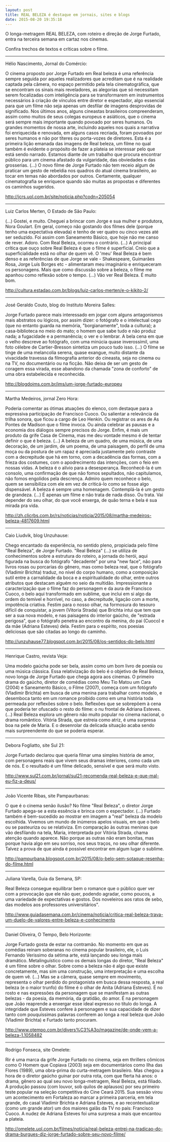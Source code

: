 ```yaml
---
layout: post
title: REAL BELEZA é destaque em jornais, sites e blogs
date: 2015-08-20 19:35:18
---
```

O longa-metragem REAL BELEZA, com roteiro e direção de Jorge Furtado, entra na terceira semana em cartaz nos cinemas.

Confira trechos de textos e críticas sobre o filme.

- - -

Hélio Nascimento, Jornal do Comércio:

O cinema proposto por Jorge Furtado em Real beleza é uma referência sempre seguida por aqueles realizadores que acreditam que é na realidade captada pela câmera, no espaço permitido pela tela cinematográfica, que se encontram os sinais mais reveladores, as alegorias que só necessitam serem focalizadas com inteligência para se transformarem em instrumentos necessários à criação de vínculos entre diretor e espectador, algo essencial para que um filme não seja apenas um desfilar de imagens desprovidas de significado. Nos últimos anos, alguns cineastas brasileiros compreenderam, assim como muitos de seus colegas europeus e asiáticos, que o cinema será sempre mais importante quando povoado por seres humanos. Os grandes momentos de nossa arte, incluindo aqueles nos quais a narrativa foi enriquecida e renovada, em alguns casos recriada, foram povoados por seres humanos e não por títeres ou porta-vozes de diretores. Esta é a primeira lição emanada das imagens de Real beleza, um filme no qual também é evidente o propósito de fazer a plateia se interessar pelo que está sendo narrado. Estamos diante de um trabalho que procura encontrar público para um cinema afastado da vulgaridade, das obviedades e das grosserias. (...) O novo filme de Jorge Furtado não tem receio algum de praticar um gesto de rebeldia nos quadros do atual cinema brasileiro, ao tocar em temas não abordados por outros. Certamente, qualquer cinematografia se enriquece quando são muitas as propostas e diferentes os caminhos sugeridos.

<http://jcrs.uol.com.br/site/noticia.php?codn=205054>

- - -

Luiz Carlos Merten, O Estado de São Paulo:

(...) Gostei, e muito. Cheguei a brincar com Jorge e sua mulher e produtora, Nora Goulart. Em geral, começo não gostando dos filmes dele (porque tenho uma expectativa elevada) e tenho de ver quatro ou cinco vezes até ser seduzido. Foi assim com Saneamento Básico, que hoje não me canso de rever. Adoro. Com Real Beleza, ocorreu o contrário. (...) A principal crítica que ouço sobre Real Beleza é que o filme é superficial. Creio que a superficialidade está no olhar de quem vê. O 'meu' Real Beleza é bem denso e as referências de que Jorge se vale - Shakespeare, Guimarães Rosa, Jorge Luís Borges etc - alimentaram meu imaginário e enriqueceram os personagens. Mais que como discussão sobre a beleza, o filme me apanhou como reflexão sobre o tempo. (...) Vão ver Real Beleza. É muito bom.

<http://cultura.estadao.com.br/blogs/luiz-carlos-merten/e-o-kikito-2/>

- - -

José Geraldo Couto, blog do Instituto Moreira Salles:

Jorge Furtado parece mais interessado em jogar com alguns antagonismos mais abstratos ou lógicos, por assim dizer: o fotógrafo e o intelectual cego (que no entanto guarda na memória, "borgianamente", toda a cultura); a casa-biblioteca no meio do mato; o homem que sabe tudo e não produz nada; a fugacidade e a permanência; o ver e o lembrar. A bela cena em que o velho descreve ao fotógrafo, com uma minúcia quase inverossímil, uma foto célebre de Cartier-Bresson sintetiza um pouco tudo isso. (...) O filme se tinge de uma melancolia serena, quase exangue, muito distante da vivacidade travessa da filmografia anterior do cineasta, seja no cinema ou na TV, no documentário ou na ficção. Não deixa de ser um gesto de coragem essa virada, esse abandono da chamada "zona de conforto" de uma obra estabelecida e reconhecida.

<http://blogdoims.com.br/ims/um-jorge-furtado-europeu>

- - -

Martha Medeiros, jornal Zero Hora:

Poderia comentar as ótimas atuações do elenco, com destaque para a expressiva participação de Francisco Cuoco. Ou salientar a relevância da trilha sonora, que ficou a cargo de Leo Henkin. Ou registrar os ares de As Pontes de Madison que o filme invoca. Ou ainda celebrar as pausas e a economia dos diálogos sempre precisos do Jorge. Enfim, é mais um produto da grife Casa de Cinema, mas me deu vontade mesmo é de tentar definir o que é beleza. (...) A beleza de um quadro, de uma música, de uma decoração, de um jardim, de um poema, de uma paisagem, do perfil de uma moça ou da postura de um rapaz é apreciada justamente pelo contraste com a decrepitude que há em torno, com a decadência das formas, com a frieza dos costumes, com o apodrecimento das intenções, com o feio em nossas vidas. A beleza é o alívio para a desesperança. Reconhecê-la é um consolo, uma confirmação de que não fomos sepultados, não capitulamos, não fomos engolidos pela descrença. Admiro quem reconhece o belo, quem se sensibiliza com ele em vez de criticá-lo como se fosse algo dispensável. A beleza é sempre uma homenagem. Contemplá-la é um gesto de grandeza. (...) É apenas um filme e não trata de nada disso. Ou trata. Vai depender do seu olhar, do que você enxerga, de quão terna e bela é sua mirada pra vida.

<http://zh.clicrbs.com.br/rs/noticias/noticia/2015/08/martha-medeiros-beleza-4817609.html>

- - -

Caio Liudvik, blog Unzuhause:

Chego encantado da experiência, no sentido pleno, propiciada pelo filme "Real Beleza", de Jorge Furtado. "Real Beleza" (...) se utiliza de conhecimentos sobre a estrutura do roteiro, a jornada do herói, aqui figurada na busca do fotógrafo "decadente" por uma "new face", não para livros rosas ou porcarias do gênero, mas como beleza real, que o fotógrafo (Vladimir Brichta) traduz, no nível do corpo humano, como a composição sutil entre a carnalidade da boca e a espiritualidade do olhar, entre outros atributos que destacam alguém no seio da multidão. Impressionante a caracterização que o filme faz do personagem e da aura de Francisco Cuoco, o belo aqui transformado em sublime, que inclui em si algo da ordem do temível e horrível, no caso, a decrepitude, ligação com a morte, impotência criativa. Festim para o nosso olhar, na formosura do tesouro difícil de conquistar, a jovem (Vitoria Strada) que Brichta intui que tem que ser a sua nova modelo, e nas paisagens do interior gaúcho, de "estrada perigosa", que o fotógrafo penetra ao encontro da menina, do pai (Cuoco) e da mãe (Adriana Esteves) dela. Festim para o espírito, nos poesias deliciosas que são citadas ao longo do caminho.

<http://unzuhause77.blogspot.com.br/2015/08/os-sentidos-do-belo.html>

- - -

Henrique Castro, revista Veja:

Uma modelo gaúcha pode ser bela, assim como um bom livro de poesia ou uma música clássica. Essa relativização do belo é o objetivo de Real Beleza, novo longa de Jorge Furtado que chega agora aos cinemas. O primeiro drama do gaúcho, diretor de comédias como Meu Tio Matou um Cara (2004) e Saneamento Básico, o Filme (2007), começa com um fotógrafo (Vladimir Brichta) em busca de uma menina para trabalhar como modelo, e desemboca tanto em um romance proibido como em uma história toda permeada por reflexões sobre o belo. Reflexões que se sobrepõem à cena que poderia ter ofuscado o resto do filme: o nu frontal de Adriana Esteves. (...) Real Beleza explora um gênero não muito popular no cinema nacional, o drama romântico. Vitória Strada, que estreia como atriz, é uma surpresa boa na pele de Maria. E o desenrolar da delicada situação acaba sendo mais surpreendente do que se poderia esperar.

- - -

Debora Fogliatto, site Sul 21:

Jorge Furtado declarou que queria filmar uma simples história de amor, com personagens reais que vivem seus dramas interiores, como cada um de nós. E o resultado é um filme delicado, sensível e que será muito visto.

<http://www.sul21.com.br/jornal/sul21-recomenda-real-beleza-e-que-mal-eu-fiz-a-deus/>

- - -

João Vicente Ribas, site Pampaurbanas:

O que é o cinema senão ilusão? No filme "Real Beleza", o diretor Jorge Furtado apega-se a esta essência e brinca com o espectador. (...) Furtado também é bem-sucedido ao mostrar em imagem a "real" beleza da modelo escolhida. Vivemos um mundo de inúmeros apelos visuais, em que o belo ou se pasteuriza ou se relativiza. Em comparação às outras meninas que vão desfilando na tela, Maria, interpretada por Vitória Strada, chama atenção quando aparece. Não porque as outras não eram bonitas, mas porque havia algo em seu sorriso, nos seus traços, no seu olhar diferente. Talvez a prova de que ainda é possível encontrar em algum lugar o sublime.

<http://pampurbana.blogspot.com.br/2015/08/o-belo-sem-sotaque-resenha-do-filme.html>

- - -

Juliana Varella, Guia da Semana, SP:

Real Beleza consegue equilibrar bem o romance que o público quer ver com a provocação que ele não quer, podendo agradar, como poucos, a uma variedade de expectativas e gostos. Dos noveleiros aos ratos de sebo, das modelos aos professores universitários".

<http://www.guiadasemana.com.br/cinema/noticia/critica-real-beleza-trava-um-duelo-de-valores-entre-beleza-e-conhecimento>

- - -

Daniel Oliveira, O Tempo, Belo Horizonte:

Jorge Furtado gosta de estar na contramão. No momento em que as comédias reinam soberanas no cinema popular brasileiro, ele, o Luis Fernando Verissimo da sétima arte, está lançando seu longa mais dramático. Metalinguístico como os demais longas do diretor, "Real Beleza" é um filme sobre o olhar. Sobre como a beleza não é algo que existe concretamente, mas sim uma construção, uma interpretação e uma escolha de quem vê. (...) Mas se a câmera, quase sempre em movimento, representa o olhar perdido do protagonista em busca dessa resposta, a real beleza (e o maior trunfo) do filme é o olhar de Anita (Adriana Esteves). É no rosto e nas expressões da personagem que se manifestam as outras belezas - da poesia, da memória, da gratidão, do amor. É na personagem que João reaprende a enxergar esse ideal expresso no título do longa. A integridade que Esteves confere à personagem e sua capacidade de dizer tanto com pouquíssimas palavras conferem ao longa a real beleza que João (Vladimir Brichta) e Furtado tanto procuram.

<http://www.otempo.com.br/divers%C3%A3o/magazine/de-onde-vem-a-beleza-1.1058482>

- - -

Rodrigo Fonseca, site Omelete:

Rir é uma marca da grife Jorge Furtado no cinema, seja em thrillers cômicos como O Homem que Copiava (2003) seja em documentários como Ilha das Flores (1989), uma obra-prima do curta-metragem brasileiro. Mas chegou a hora de o diretor gaúcho guinar por outra rota, com que flerta há anos: o drama, gênero ao qual seu novo longa-metragem, Real Beleza, está filiado. A produção passou (com louvor, sob quilos de aplausos) por seu primeiro teste popular na seleção competitiva do Cine Ceará 2015. Sua sessão virou um acontecimento em Fortaleza ao marcar a primeira parceria, em tela grande, do casal Vladimir Brichta e Adriana Esteves, e ao recontextualizar (como um grande ator) um dos maiores galãs da TV no país: Francisco Cuoco. A nudez de Adriana Esteves foi uma surpresa a mais que encantou a plateia.

<http://omelete.uol.com.br/filmes/noticia/real-beleza-entrei-na-tradicao-do-drama-burgues-diz-jorge-furtado-sobre-seu-novo-filme/>